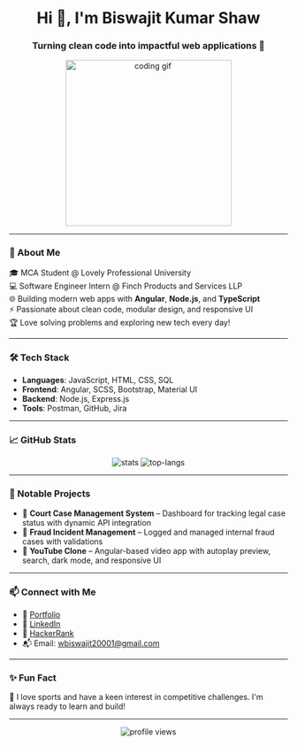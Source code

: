 <h1 align="center">Hi 👋, I'm Biswajit Kumar Shaw</h1>
<h3 align="center">Turning clean code into impactful web applications 🚀</h3>

<p align="center">
  <img src="https://media.giphy.com/media/qgQUggAC3Pfv687qPC/giphy.gif" width="300" alt="coding gif">
</p>

---

### 💫 About Me
🎓 MCA Student @ Lovely Professional University  
💻 Software Engineer Intern @ Finch Products and Services LLP  
🌐 Building modern web apps with **Angular**, **Node.js**, and **TypeScript**  
⚡ Passionate about clean code, modular design, and responsive UI  
🏆 Love solving problems and exploring new tech every day!

---

### 🛠️ Tech Stack
- **Languages**: JavaScript, HTML, CSS, SQL  
- **Frontend**: Angular, SCSS, Bootstrap, Material UI  
- **Backend**: Node.js, Express.js  
- **Tools**: Postman, GitHub, Jira  

---

### 📈 GitHub Stats
<p align="center">
  <img src="https://github-readme-stats.vercel.app/api?username=biswajitshaw&show_icons=true&theme=radical" alt="stats" />
  <img src="https://github-readme-stats.vercel.app/api/top-langs/?username=biswajitshaw&layout=compact&theme=radical" alt="top-langs" />
</p>

---

### 📌 Notable Projects
- 🔹 **Court Case Management System** – Dashboard for tracking legal case status with dynamic API integration  
- 🔹 **Fraud Incident Management** – Logged and managed internal fraud cases with validations  
- 🔹 **YouTube Clone** – Angular-based video app with autoplay preview, search, dark mode, and responsive UI  

---

### 📫 Connect with Me
- 🔗 [Portfolio](https://biswajit-shaw.github.io/portfolio)
- 💼 [LinkedIn](https://www.linkedin.com/in/biswajit-shaw)
- 🧠 [HackerRank](https://www.hackerrank.com/wbiswajit20001)
- 📬 Email: wbiswajit20001@gmail.com

---

### ✨ Fun Fact
🏅 I love sports and have a keen interest in competitive challenges. I'm always ready to learn and build!

---

<p align="center">
  <img src="https://komarev.com/ghpvc/?username=biswajitshaw&label=Profile%20views&color=0e75b6&style=flat" alt="profile views" />
</p>
